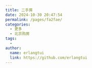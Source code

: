 ```yaml
---
title: 二手房
date: 2024-10-30 20:47:54
permalink: /pages/fa2fae/
categories:
  - 更多
  - 北京购房 
tags:
  - 
author: 
  name: erlangtui
  link: https://github.com/erlangtui
---
```

